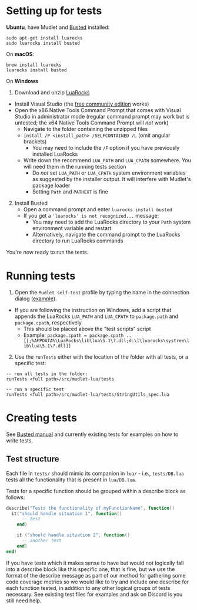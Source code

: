 # Setting up for tests

**Ubuntu**, have Mudlet and [Busted](http://olivinelabs.com/busted/) installed:

	sudo apt-get install luarocks
	sudo luarocks install busted

On **macOS**:

	brew install luarocks
	luarocks install busted
	
On **Windows**

1. Download and unzip [LuaRocks](https://luarocks.org/releases/luarocks-3.8.0-windows-32.zip)

  - Install Visual Studio (the [free community edition](https://visualstudio.microsoft.com/vs/community/) works)
  - Open the x86 Native Tools Command Prompt that comes with Visual Studio in administrator mode (regular command prompt may work but is untested; the x64 Native Tools Command Prompt will *not* work)
	- Navigate to the folder containing the unzipped files
	- `install /P <install_path> /SELFCONTAINED /L` (omit angular brackets)
	  - You may need to include the `/F` option if you have previously installed LuaRocks
	- Write down the recommend `LUA_PATH` and `LUA_CPATH` somewhere. You will need them in the running tests section
	  - Do *not* set `LUA_PATH` or `LUA_CPATH` system environment variables as suggested by the installer output. It will interfere with Mudlet's package loader
	  - Setting `Path` and `PATHEXT` is fine
2. Install Busted
	- Open a command prompt and enter `luarocks install busted`
	- If you get a `'luarocks' is not recognized...` message:
	  - You may need to add the LuaRocks directory to your `Path` system environment variable and restart
	  - Alternatively, navigate the command prompt to the LuaRocks directory to run LuaRocks commands

You're now ready to run the tests.

# Running tests

1. Open the `Mudlet self-test` profile by typing the name in the connection dialog ([example](https://wiki.mudlet.org/images/4/4d/Opening_Mudlet_self-test_profile.webm
)).
  - If you are following the instruction on Windows, add a script that appends the LuaRocks `LUA_PATH` and `LUA_CPATH` to `package.path` and `package.cpath`, respectively
	  - This should be placed above the "test scripts" script
	  - Example: `package.cpath = package.cpath .. [[;%APPDATA%\LuaRocks\lib\lua\5.1\?.dll;d:\l\luarocks\systree\lib\lua\5.1\?.dll]]`
2. Use the `runTests` either with the location of the folder with all tests, or a specific test:
```
-- run all tests in the folder:
runTests <full path>/src/mudlet-lua/tests

-- run a specific test
runTests <full path>/src/mudlet-lua/tests/StringUtils_spec.lua
```

# Creating tests

See [Busted manual](http://olivinelabs.com/busted/) and currently existing tests for examples on how to write tests.

## Test structure

Each file in `tests/` should mimic its companion in `lua/` - i.e., ``tests/DB.lua`` tests all the functionality that is present in ``lua/DB.lua``.

Tests for a specific function should be grouped within a describe block as follows:

```lua
describe("Tests the functionality of myFunctionName", function() 
  it("should handle situation 1", function()
	  -- test
	end)

	it ("should handle situation 2", function()
	  -- another test
	end)
end)
```

If you have tests which it makes sense to have but would not logically fall into a describe block like this specific one, that is fine, but we use the format of the describe message as part of our method for gathering some code coverage metrics so we would like to try and include one describe for each function tested, in addition to any other logical groups of tests necessary. See existing test files for examples and ask on Discord is you still need help.
